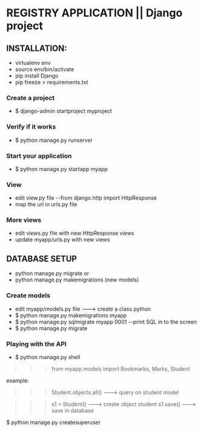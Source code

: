 # REGISTRY APPLICATION || Django project

## INSTALLATION:
- virtualenv env
- source env/bin/activate
- pip install Django
- pip freeze > requirements.txt

### Create a project
- $ django-admin startproject myproject

### Verify if it works
- $ python manage.py runserver

### Start your application
- $ python manage.py startapp myapp
 
### View
- edit view.py file --from django.http import HttpResponse
- map the url in urls.py file

### More views
- edit views.py file with new HttpResponse views
- update myapp/urls.py with new views

## DATABASE SETUP
- python manage.py migrate
or
- python manage.py makemigrations (new models)

### Create models
- edit myapp/models.py file ---> create a class python
- $ python manage.py makemigrations myapp
- $ python manage.py sqlmigrate myapp 0001 --print SQL in to the screen
- $ python manage.py migrate

### Playing with the API
- $ python manage.py shell
>>> from myapp.models import Bookmarks, Marks, Student

example:
>>> Student.objects.all()   ---> query on student model 

>>> s1 = Student()          ---> create object student
>>> s1.save()               ---> save in database

$ python manage.py createsuperuser



